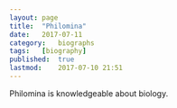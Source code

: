 ```yaml
---
layout:	page
title:	"Philomina"
date:	2017-07-11
category:	biographs
tags:	[biography]
published:	true
lastmod:	2017-07-10 21:51
---
```


Philomina is knowledgeable about biology.
